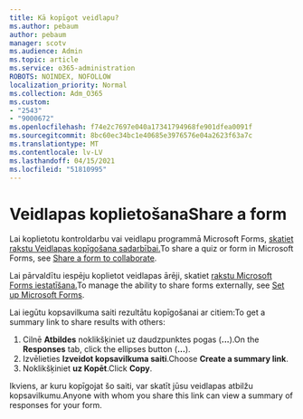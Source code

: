 ```yaml
---
title: Kā kopīgot veidlapu?
ms.author: pebaum
author: pebaum
manager: scotv
ms.audience: Admin
ms.topic: article
ms.service: o365-administration
ROBOTS: NOINDEX, NOFOLLOW
localization_priority: Normal
ms.collection: Adm_O365
ms.custom:
- "2543"
- "9000672"
ms.openlocfilehash: f74e2c7697e040a17341794968fe901dfea0091f
ms.sourcegitcommit: 8bc60ec34bc1e40685e3976576e04a2623f63a7c
ms.translationtype: MT
ms.contentlocale: lv-LV
ms.lasthandoff: 04/15/2021
ms.locfileid: "51810995"
---
```

# <a name="share-a-form"></a><span data-ttu-id="220ff-102">Veidlapas koplietošana</span><span class="sxs-lookup"><span data-stu-id="220ff-102">Share a form</span></span>

<span data-ttu-id="220ff-103">Lai koplietotu kontroldarbu vai veidlapu programmā Microsoft Forms, [skatiet rakstu Veidlapas kopīgošana sadarbībai.](https://support.office.com/article/Share-a-form-to-collaborate-d5bb5cf0-8401-4c15-bb8c-8e108cd7e69b)</span><span class="sxs-lookup"><span data-stu-id="220ff-103">To share a quiz or form in Microsoft Forms, see [Share a form to collaborate](https://support.office.com/article/Share-a-form-to-collaborate-d5bb5cf0-8401-4c15-bb8c-8e108cd7e69b).</span></span>

<span data-ttu-id="220ff-104">Lai pārvaldītu iespēju koplietot veidlapas ārēji, skatiet [rakstu Microsoft Forms iestatīšana.](https://support.office.com/article/set-up-microsoft-forms-cc52287a-4550-464d-9a1b-457bf9df2240)</span><span class="sxs-lookup"><span data-stu-id="220ff-104">To manage the ability to share forms externally, see [Set up Microsoft Forms](https://support.office.com/article/set-up-microsoft-forms-cc52287a-4550-464d-9a1b-457bf9df2240).</span></span> 

<span data-ttu-id="220ff-105">Lai iegūtu kopsavilkuma saiti rezultātu kopīgošanai ar citiem:</span><span class="sxs-lookup"><span data-stu-id="220ff-105">To get a summary link to share results with others:</span></span>

1. <span data-ttu-id="220ff-106">Cilnē **Atbildes** noklikšķiniet uz daudzpunktes pogas (**...**).</span><span class="sxs-lookup"><span data-stu-id="220ff-106">On the **Responses** tab, click the ellipses button (**...**).</span></span>
3. <span data-ttu-id="220ff-107">Izvēlieties **Izveidot kopsavilkuma saiti**.</span><span class="sxs-lookup"><span data-stu-id="220ff-107">Choose **Create a summary link**.</span></span>
4. <span data-ttu-id="220ff-108">Noklikšķiniet **uz Kopēt**.</span><span class="sxs-lookup"><span data-stu-id="220ff-108">Click **Copy**.</span></span>

<span data-ttu-id="220ff-109">Ikviens, ar kuru kopīgojat šo saiti, var skatīt jūsu veidlapas atbilžu kopsavilkumu.</span><span class="sxs-lookup"><span data-stu-id="220ff-109">Anyone with whom you share this link can view a summary of responses for your form.</span></span>